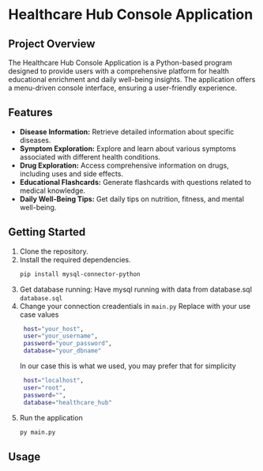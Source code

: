 # Healthcare Hub Console Application

## Project Overview

The Healthcare Hub Console Application is a Python-based program designed to provide users with a comprehensive platform for health educational enrichment and daily well-being insights. The application offers a menu-driven console interface, ensuring a user-friendly experience.

## Features

- **Disease Information:** Retrieve detailed information about specific diseases.
- **Symptom Exploration:** Explore and learn about various symptoms associated with different health conditions.
- **Drug Exploration:** Access comprehensive information on drugs, including uses and side effects.
- **Educational Flashcards:** Generate flashcards with questions related to medical knowledge.
- **Daily Well-Being Tips:** Get daily tips on nutrition, fitness, and mental well-being.

## Getting Started

1. Clone the repository.
2. Install the required dependencies.
   ```bash
   pip install mysql-connector-python
   ```
3. Get database running: Have mysql running with data from database.sql
   `database.sql`
4. Change your connection creadentials in `main.py`
   Replace with your use case values
   ```bash
    host="your_host",
    user="your_username",
    password="your_password",
    database="your_dbname"
   ```
   In our case this is what we used, you may prefer that for simplicity
   ```bash
    host="localhost",
    user="root",
    password="",
    database="healthcare_hub"
   ```
5. Run the application
   ```bash
   py main.py
   ```

## Usage


